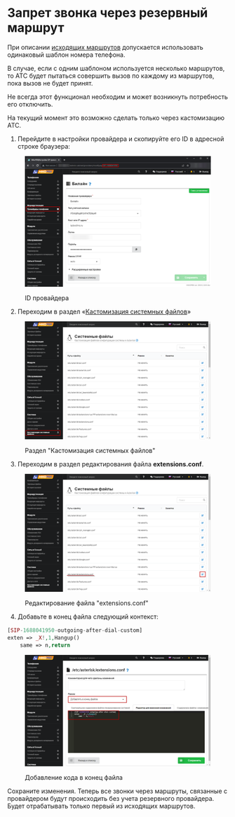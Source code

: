 # Запрет звонка через резервный маршрут

При описании [исходящих маршрутов](../../manual/routing/outbound-routing.md) допускается использовать одинаковый шаблон номера телефона.

В случае, если с одним шаблоном используется несколько маршрутов, то АТС будет пытаться совершить вызов по каждому из маршрутов, пока вызов не будет принят.

Не всегда этот функционал необходим и может возникнуть потребность его отключить.

На текущий момент это возможно сделать только через кастомизацию АТС.&#x20;

1. Перейдите в настройки провайдера и скопируйте его ID в адресной строке браузера:

<figure><img src="../../.gitbook/assets/1 (2).png" alt=""><figcaption><p>ID провайдера</p></figcaption></figure>

2. Переходим в раздел «[Кастомизация системных файлов](../../manual/system/custom-files.md)»

<figure><img src="../../.gitbook/assets/2 (2).png" alt=""><figcaption><p>Раздел "Кастомизация системных файлов"</p></figcaption></figure>

3. Переходим в раздел редактирования файла **extensions.conf**.&#x20;

<figure><img src="../../.gitbook/assets/3 (1).png" alt=""><figcaption><p>Редактирование файла "extensions.conf"</p></figcaption></figure>

4. Добавьте в конец файла следующий контекст:

```php
[SIP-1688041950-outgoing-after-dial-custom]
exten => _X!,1,Hangup()
	same => n,return
```

<figure><img src="../../.gitbook/assets/newForm1.png" alt=""><figcaption><p>Добавление кода в конец файла</p></figcaption></figure>

Сохраните изменения. Теперь все звонки через маршруты, связанные с провайдером будут происходить без учета резервного провайдера. Будет отрабатывать только первый из исходящих маршрутов.
